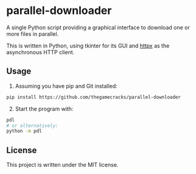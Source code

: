 # parallel-downloader

A single Python script providing a graphical interface to download
one or more files in parallel.

This is written in Python, using tkinter for its GUI and [httpx]
as the asynchronous HTTP client.

[httpx]: https://www.python-httpx.org/

## Usage

1. Assuming you have pip and Git installed:

```sh
pip install https://github.com/thegamecracks/parallel-downloader
```

2. Start the program with:

```sh
pdl
# or alternatively:
python -m pdl
```

## License

This project is written under the MIT license.
